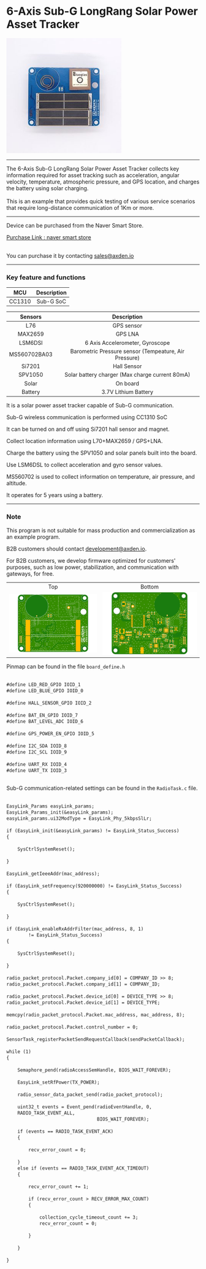 # 6-Axis Sub-G LongRang Solar Power Asset Tracker

<img src="./assets/axden_6_axis_solar_asset_tracker.jpeg">
<br>

----

The 6-Axis Sub-G LongRang Solar Power Asset Tracker collects key information required for asset tracking such as acceleration, angular velocity, temperature, atmospheric pressure, and GPS location, and charges the battery using solar charging.
<br>
<br>
This is an example that provides quick testing of various service scenarios that require long-distance communication of 1Km or more.
<br>

----

Device can be purchased from the Naver Smart Store.
<br>

[Purchase Link : naver smart store](https://smartstore.naver.com/axden)
<br>
<br>

You can purchase it by contacting sales@axden.io

----

### Key feature and functions

MCU | Description
:-------------------------:|:-------------------------:
CC1310 | Sub-G SoC

Sensors | Description
:-------------------------:|:-------------------------:
L76 | GPS sensor
MAX2659 | GPS LNA
LSM6DSl | 6 Axis Accelerometer, Gyroscope
MS560702BA03 | Barometric Pressure sensor (Tempeature, Air Pressure)
Si7201 | Hall Sensor
SPV1050 | Solar battery charger (Max charge current 80mA)
Solar | On board
Battery | 3.7V Lithium Battery

It is a solar power asset tracker capable of Sub-G communication.
<br>

Sub-G wireless communication is performed using CC1310 SoC
<br>

It can be turned on and off using Si7201 hall sensor and magnet.
<br>

Collect location information using L70+MAX2659 / GPS+LNA.
<br>

Charge the battery using the SPV1050 and solar panels built into the board.
<br>

Use LSM6DSL to collect acceleration and gyro sensor values.
<br>

MS560702 is used to collect information on temperature, air pressure, and altitude.
<br>

It operates for 5 years using a battery.
<br>

----

### Note

This program is not suitable for mass production and commercialization as an example program.
<br>

B2B customers should contact development@axden.io.
<br>

For B2B customers, we develop firmware optimized for customers' purposes, such as low power, stabilization, and communication with gateways, for free.
<br>

<table>
  <tr align="center">
    <td>Top</td>
    <td>Bottom</td>
  </tr>
  <tr align="center">
    <td><img src="./assets/axden_6_axis_solar_asset_tracker_top.jpeg"></td>
    <td><img src="./assets/axden_6_axis_solar_asset_tracker_bottom.jpeg"></td>
  </tr>
</table>

Pinmap can be found in the file ```board_define.h```
<br>

```

#define LED_RED_GPIO IOID_1
#define LED_BLUE_GPIO IOID_0

#define HALL_SENSOR_GPIO IOID_2

#define BAT_EN_GPIO IOID_7
#define BAT_LEVEL_ADC IOID_6

#define GPS_POWER_EN_GPIO IOID_5

#define I2C_SDA IOID_8
#define I2C_SCL IOID_9

#define UART_RX IOID_4
#define UART_TX IOID_3


```

Sub-G communication-related settings can be found in the ```RadioTask.c``` file.
<br>

```

EasyLink_Params easyLink_params;
EasyLink_Params_init(&easyLink_params);
easyLink_params.ui32ModType = EasyLink_Phy_5kbpsSlLr;

if (EasyLink_init(&easyLink_params) != EasyLink_Status_Success)
{

    SysCtrlSystemReset();

}

EasyLink_getIeeeAddr(mac_address);

if (EasyLink_setFrequency(920000000) != EasyLink_Status_Success)
{

    SysCtrlSystemReset();

}

if (EasyLink_enableRxAddrFilter(mac_address, 8, 1)
        != EasyLink_Status_Success)
{

    SysCtrlSystemReset();

}

radio_packet_protocol.Packet.company_id[0] = COMPANY_ID >> 8;
radio_packet_protocol.Packet.company_id[1] = COMPANY_ID;

radio_packet_protocol.Packet.device_id[0] = DEVICE_TYPE >> 8;
radio_packet_protocol.Packet.device_id[1] = DEVICE_TYPE;

memcpy(radio_packet_protocol.Packet.mac_address, mac_address, 8);

radio_packet_protocol.Packet.control_number = 0;

SensorTask_registerPacketSendRequestCallback(sendPacketCallback);

while (1)
{

    Semaphore_pend(radioAccessSemHandle, BIOS_WAIT_FOREVER);

    EasyLink_setRfPower(TX_POWER);

    radio_sensor_data_packet_send(radio_packet_protocol);

    uint32_t events = Event_pend(radioEventHandle, 0,
    RADIO_TASK_EVENT_ALL,
                                 BIOS_WAIT_FOREVER);

    if (events == RADIO_TASK_EVENT_ACK)
    {

        recv_error_count = 0;

    }
    else if (events == RADIO_TASK_EVENT_ACK_TIMEOUT)
    {

        recv_error_count += 1;

        if (recv_error_count > RECV_ERROR_MAX_COUNT)
        {

            collection_cycle_timeout_count += 3;
            recv_error_count = 0;

        }

    }

}


```
